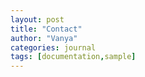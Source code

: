 ```yaml
---
layout: post
title: "Contact"
author: "Vanya"
categories: journal
tags: [documentation,sample]
---
```

